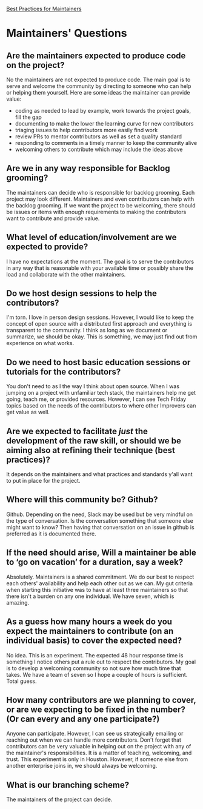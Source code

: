 [Best Practices for Maintainers](https://opensource.guide/best-practices/)

# Maintainers' Questions
## Are the maintainers expected to produce code on the project?

No the maintainers are not expected to produce code. The main goal is to serve and welcome the community by directing to someone who can help or helping them yourself. Here are some ideas the maintainer can provide value:
- coding as needed to lead by example, work towards the project goals, fill the gap
- documenting to make the lower the learning curve for new contributors
- triaging issues to help contributors more easily find work
- review PRs to mentor contributors as well as set a quality standard
- responding to comments in a timely manner to keep the community alive
- welcoming others to contribute which may include the ideas above

## Are we in any way responsible for Backlog grooming?

The maintainers can decide who is responsible for backlog grooming. Each project may look different. Maintainers and even contributors can help with the backlog grooming. If we want the project to be welcoming, there should be issues or items with enough requirements to making the contributors want to contribute and provide value.

## What level of education/involvement are we expected to provide?

I have no expectations at the moment. The goal is to serve the contributors in any way that is reasonable with your available time or possibly share the load and collaborate with the other maintainers.


## Do we host design sessions to help the contributors?

I'm torn. I love in person design sessions. However, I would like to keep the concept of open source with a distributed first approach and everything is transparent to the community. I think as long as we document or summarize, we should be okay. This is something, we may just find out from experience on what works.

## Do we need to host basic education sessions or tutorials for the contributors?

You don't need to as I the way I think about open source. When I was jumping on a project with unfamiliar tech stack, the maintainers help me get going, teach me, or provided resources. However, I can see Tech Friday topics based on the needs of the contributors to where other Improvers can get value as well.

## Are we expected to facilitate _just_ the development of the raw skill, or should we be aiming also at refining their technique (best practices)?

It depends on the maintainers and what practices and standards y'all want to put in place for the project.

## Where will this community be? Github?

Github. Depending on the need, Slack may be used but be very mindful on the type of conversation. Is the conversation something that someone else might want to know? Then having that conversation on an issue in github is preferred as it is documented there.

## If the need should arise, Will a maintainer be able to ‘go on vacation’ for a duration, say a week?

Absolutely. Maintainers is a shared commitment. We do our best to respect each others' availability and help each other out as we can. My gut criteria when starting this initiative was to have at least three maintainers so that there isn't a burden on any one individual. We have seven, which is amazing. 

## As a guess how many hours a week do you expect the maintainers to contribute (on an individual basis) to cover the expected need?

No idea. This is an experiment. The expected 48 hour response time is something I notice others put a rule out to respect the contributors. My goal is to develop a welcoming community so not sure how much time that takes. We have a team of seven so I hope a couple of hours is sufficient. Total guess.

## How many contributors are we planning to cover, or are we expecting to be fixed in the number? (Or can every and any one participate?)

Anyone can participate. However, I can see us strategically emailing or reaching out when we can handle more contributors. Don't forget that contributors can be very valuable in helping out on the project with any of the maintainer's responsibilities. It is a matter of teaching, welcoming, and trust. This experiment is only in Houston. However, if someone else from another enterprise joins in, we should always be welcoming.

## What is our branching scheme?

The maintainers of the project can decide.